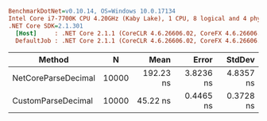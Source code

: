``` ini

BenchmarkDotNet=v0.10.14, OS=Windows 10.0.17134
Intel Core i7-7700K CPU 4.20GHz (Kaby Lake), 1 CPU, 8 logical and 4 physical cores
.NET Core SDK=2.1.301
  [Host]     : .NET Core 2.1.1 (CoreCLR 4.6.26606.02, CoreFX 4.6.26606.05), 64bit RyuJIT  [AttachedDebugger]
  DefaultJob : .NET Core 2.1.1 (CoreCLR 4.6.26606.02, CoreFX 4.6.26606.05), 64bit RyuJIT


```
|              Method |     N |      Mean |     Error |    StdDev |
|-------------------- |------ |----------:|----------:|----------:|
| NetCoreParseDecimal | 10000 | 192.23 ns | 3.8236 ns | 4.8357 ns |
|  CustomParseDecimal | 10000 |  45.22 ns | 0.4465 ns | 0.3728 ns |
